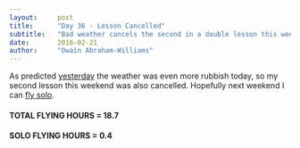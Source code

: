 ```yaml
---
layout:     post
title:      "Day 36 - Lesson Cancelled"
subtitle:   "Bad weather cancels the second in a double lesson this weekend"
date:       2016-02-21
author:     "Owain Abraham-Williams"
---
```


As predicted [yesterday](/2016/02/20/day-35-cancelled/) the weather was even more rubbish
today, so my second lesson this weekend was also cancelled. Hopefully next weekend I can
[fly solo](/2016/01/30/day-32-lesson-17-first-solo/).

#### TOTAL FLYING HOURS = 18.7

#### SOLO FLYING HOURS = 0.4